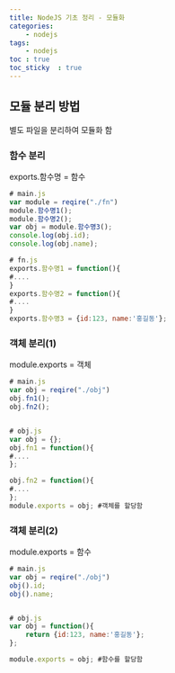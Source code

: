 ```yaml
---
title: NodeJS 기초 정리 - 모듈화
categories: 
    - nodejs
tags: 
    - nodejs
toc : true    
toc_sticky  : true        
---
```


## 모듈 분리 방법
별도 파일을 분리하여 모듈화 함   

### 함수 분리   
exports.함수명 = 함수   

```javascript
# main.js
var module = reqire("./fn")
module.함수명1();
module.함수명2();
var obj = module.함수명3();
console.log(obj.id);
console.log(obj.name);

# fn.js
exports.함수명1 = function(){
#....
}
exports.함수명2 = function(){
#....
}
exports.함수명3 = {id:123, name:'홍길동'};
```

### 객체 분리(1)
module.exports = 객체   


```javascript
# main.js
var obj = reqire("./obj")
obj.fn1();
obj.fn2();


# obj.js
var obj = {};
obj.fn1 = function(){
#....
};

obj.fn2 = function(){
#....
};
module.exports = obj; #객체를 할당함
```

### 객체 분리(2)
module.exports = 함수   


```javascript
# main.js
var obj = reqire("./obj")
obj().id;
obj().name;


# obj.js
var obj = function(){
    return {id:123, name:'홍길동'};
};

module.exports = obj; #함수를 할당함
```